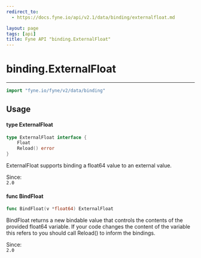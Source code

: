 ```yaml
---
redirect_to:
  - https://docs.fyne.io/api/v2.1/data/binding/externalfloat.md

layout: page
tags: [api]
title: Fyne API "binding.ExternalFloat"
---
```



# binding.ExternalFloat
---
```go
import "fyne.io/fyne/v2/data/binding"
```

## Usage

#### type ExternalFloat

```go
type ExternalFloat interface {
	Float
	Reload() error
}
```

ExternalFloat supports binding a float64 value to an external value.


<div class="since">Since: <code>
2.0</code></div>

#### func  BindFloat

```go
func BindFloat(v *float64) ExternalFloat
```
BindFloat returns a new bindable value that controls the contents of the provided float64 variable. If your code changes the content of the variable this refers to you should call Reload() to inform the bindings.


<div class="since">Since: <code>
2.0</code></div>
